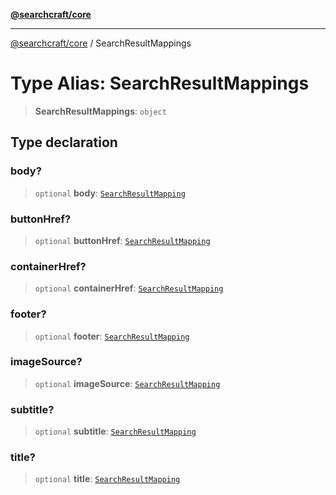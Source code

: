[**@searchcraft/core**](/reference/sdk/core/README.md)

***

[@searchcraft/core](/reference/sdk/core/globals.md) / SearchResultMappings

# Type Alias: SearchResultMappings

> **SearchResultMappings**: `object`

## Type declaration

### body?

> `optional` **body**: [`SearchResultMapping`](/reference/sdk/core/type-aliases/SearchResultMapping.md)

### buttonHref?

> `optional` **buttonHref**: [`SearchResultMapping`](/reference/sdk/core/type-aliases/SearchResultMapping.md)

### containerHref?

> `optional` **containerHref**: [`SearchResultMapping`](/reference/sdk/core/type-aliases/SearchResultMapping.md)

### footer?

> `optional` **footer**: [`SearchResultMapping`](/reference/sdk/core/type-aliases/SearchResultMapping.md)

### imageSource?

> `optional` **imageSource**: [`SearchResultMapping`](/reference/sdk/core/type-aliases/SearchResultMapping.md)

### subtitle?

> `optional` **subtitle**: [`SearchResultMapping`](/reference/sdk/core/type-aliases/SearchResultMapping.md)

### title?

> `optional` **title**: [`SearchResultMapping`](/reference/sdk/core/type-aliases/SearchResultMapping.md)
